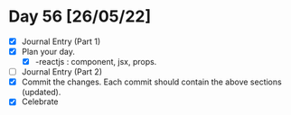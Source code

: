 # Day 56 [26/05/22]

- [x] Journal Entry (Part 1)
- [x] Plan your day.
  - [x] -reactjs : component, jsx, props.
- [ ] Journal Entry (Part 2)
- [x] Commit the changes. Each commit should contain the above sections (updated).
- [x] Celebrate
<!-- [x] to tick -->
